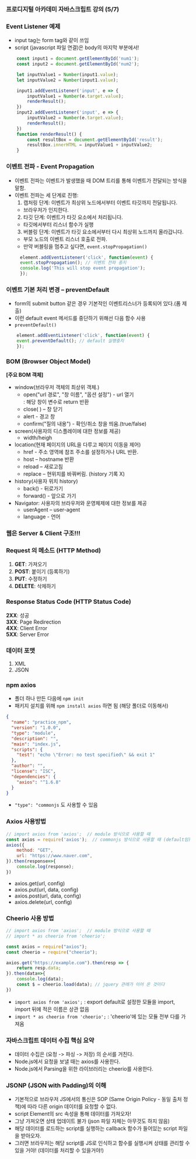 ### 프로디지털 아카데미 자바스크립트 강의 (5/7)

### Event Listener 예제
- input tag는 form tag와 같이 쓰임
- script (javascript 파일 연결)은 body의 마지막 부분에서!
```jsx
    const input1 = document.getElementById('num1');
    const input2 = document.getElementById('num2');

    let inputValue1 = Number(input1.value);
    let inputValue2 = Number(input1.value);

    input1.addEventListener('input', e => {
        inputValue1 = Number(e.target.value);
        renderResult();
    })
    input2.addEventListener('input', e => {
        inputValue2 = Number(e.target.value);
        renderResult();
    })
    function renderResult() {
        const resultBox = document.getElementById('result');
        resultBox.innerHTML = inputValue1 + inputValue2;
    }
```

### 이벤트 전파 - Event Propagation  
- 이벤트 전파는 이벤트가 발생했을 때 DOM 트리를 통해 이벤트가 전달되는 방식을 말함. 
- 이벤트 전파는 세 단계로 진행:  
  1. 캡처링 단계: 이벤트가 최상위 노드에서부터 이벤트 타깃까지 전달됩니다.  
  - 브라우저가 인지한다.  
  2. 타깃 단계: 이벤트가 타깃 요소에서 처리됩니다.  
  - 타깃에서부터 리스너 함수가 실행  
  3. 버블링 단계: 이벤트가 타깃 요소에서부터 다시 최상위 노드까지 올라갑니다.  
  - 부모 노드의 이벤트 리스너 호출로 전파.  
  - 만약 버블링을 멈추고 싶다면, `event.stopPropagation()`  
  ```jsx
    element.addEventListener('click', function(event) {
    event.stopPropagation(); // 이벤트 전파 중지
    console.log('This will stop event propagation');
    });
  ```

### 이벤트 기본 처리 변경 – preventDefault
- form의 submit button 같은 경우 기본적인 이벤트리스너가 등록되어 있다.(폼 제출)  
- 이런 default event 메서드를 중단하기 위해선 다음 함수 사용  
- `preventDefault()`   
```jsx
    element.addEventListener('click', function(event) {
    event.preventDefault(); // default 실행중지
    });
```

### BOM (Browser Object Model)
**[주요 BOM 객체]**
- window(브라우저 객체의 최상위 객체.)  
  - open("url 경로", "창 이름", "옵션 설정") - url 열기  
  : 해당 창이 변수로 return 반환  
  - close( ) – 창 닫기  
  - alert - 경고 창  
  - confirm("질의 내용") - 확인/취소 창을 띄움.(true/false)  
- screen(사용자의 디스플레이에 대한 정보를 제공)  
  - width/heigh  
- location(현재 페이지의 URL을 다루고 페이지 이동을 제어)  
  - href - 주소 영역에 참조 주소를 설정하거나 URL 반환.  
  - host – hostname 반환  
  - reload – 새로고침  
  - replace – 현위치를 바꿔버림. (history 기록 X)  
- history(사용자 위치 history)  
  - back() - 뒤로가기  
  - forward() - 앞으로 가기  
- Navigator: 사용자의 브라우저와 운영체제에 대한 정보를 제공  
  - userAgent – user-agent  
  - language - 언어  


### 웹은 Server & Client 구조!!!

### Request 의 메소드 (HTTP Method)  
1. **GET**: 가져오기  
2. **POST**: 붙이기 (등록하기)  
3. **PUT**: 수정하기  
4. **DELETE**: 삭제하기  

### Response Status Code (HTTP Status Code)  
**2XX**: 성공  
**3XX**: Page Redirection  
**4XX**: Client Error  
**5XX**: Server Error  

### 데이터 포맷
1. XML
2. JSON


### npm axios
- 폴더 하나 만든 다음에 `npm init`  
- 패키지 설치를 위해 `npm install axios` 하면 됨 (해당 폴더로 이동해서)  
```json
{
  "name": "practice_npm",
  "version": "1.0.0",
  "type": "module",
  "description": "",
  "main": "index.js",
  "scripts": {
    "test": "echo \"Error: no test specified\" && exit 1"
  },
  "author": "",
  "license": "ISC",
  "dependencies": {
    "axios": "^1.6.8"
  }
}
```
- `"type": "commonjs` 도 사용할 수 있음  

### Axios 사용방법
```jsx
// import axios from 'axios';  // module 방식으로 사용할 때
const axios = require('axios');  // commonjs 방식으로 사용할 때 (default임)
axios({
    method: "GET",
    url: "https://www.naver.com",
}).then(response=>{
    console.log(response);
})
```
- axios.get(url, config)
- axios.put(url, data, config)
- axios.post(url, data, config)
- axios.delete(url, config)

### Cheerio 사용 방법
```jsx
// import axios from 'axios';  // module 방식으로 사용할 때
// import * as cheerio from 'cheerio';

const axios = require("axios");
const cheerio = require("cheerio"); 

axios.get("https://example.com").then(resp => {
    return resp.data;
}).then(data=>{
    console.log(data);
    const $ = cheerio.load(data); // jquery 관례가 이어 온 것이다
})
```
- `import axios from 'axios';` : export default로 설정한 모듈을 import, import 뒤에 적은 이름은 상관 없음
- `import * as cheerio from 'cheerio';` : 'cheerio'에 있는 모듈 전부 다를 가져옴


### 자바스크립트 데이터 수집 핵심 요약
- 데이터 수집은 (요청 -> 파싱 -> 저장) 의 순서를 거친다.
- Node.js에서 요청을 보낼 때는 axios를 사용한다.
- Node.js에서 Parsing을 위한 라이브러리는 cheerio를 사용한다.


### JSONP (JSON with Padding)의 이해
- 기본적으로 브라우저 JS에서의 통신은 SOP (Same Origin Policy - 동일 출처 정책)에 따라 다른 origin 데이터를 요청할 수 없다.
- script Element의 src 속성을 통해 데이터를 가져오자!
- 그냥 가져오면 상태 업데이트 불가 (json 파일 자체는 아무것도 하지 않음)
- 해당 데이터를 로드하는 script를 실행하는 callback 함수가 들어있는 script 파일을 받아오자.
- 그러면 브라우저는 해당 script를 JS로 인식하고 함수를 실행시켜 상태를 관리할 수 있을 거야! (데이터를 처리할 수 있을거야!)